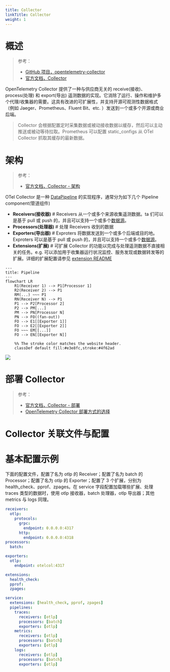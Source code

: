```yaml
---
title: Collector
linkTitle: Collector
weight: 1
---
```


# 概述

> 参考：
>
> - [GitHub 项目，opentelemetry-collector](https://github.com/open-telemetry/opentelemetry-collector)
> - [官方文档，Collector](https://opentelemetry.io/docs/collector/)

OpenTelemetry Collector 提供了一种与供应商无关的 receive(接收)、process(处理) 和 export(导出) 遥测数据的实现。它消除了运行、操作和维护多个代理/收集器的需要。这具有改进的可扩展性，并支持开源可观测性数据格式（例如 Jaeger、Prometheus、Fluent Bit、etc. ）发送到一个或多个开源或商业后端。

> Collector 会根据配置定时采集数据或被动接收数据以缓存，然后可以主动推送或被动等待拉取。Prometheus 可以配置 static_configs 从 OTel Collector 抓取其缓存的最新数据。

# 架构

> 参考：
>
> - [官方文档，Collector - 架构](https://opentelemetry.io/docs/collector/architecture/)

OTel Collector 是一种 [DataPipeline](/docs/6.可观测性/DataPipeline/DataPipeline.md) 的实现程序，通常分为如下几个 Pipeline component(管道组件)

- **Receivers(接收器)** # Receivers 从一个或多个来源收集遥测数据。ta 们可以是基于 pull 或 push 的，并且可以支持一个或多个[数据源](https://opentelemetry.io/docs/concepts/signals/)。
- **Processors(处理器)** # 处理 Receivers 收到的数据
- **Exporters(导出器)** # Exproters 将数据发送到一个或多个后端或目的地。Exproters 可以是基于 pull 或 push 的，并且可以支持一个或多个[数据源](https://opentelemetry.io/docs/concepts/signals/)。
- **Extensions(扩展)** # 可扩展 Collector 的功能以完成与处理遥测数据不直接相关的任务。e.g. 可以添加用于收集器运行状况监控、服务发现或数据转发等的扩展。详细的扩展配置请参见 [extension README](https://github.com/open-telemetry/opentelemetry-collector/blob/main/extension/README.md)

```mermaid
---
title: Pipeline
---
flowchart LR
    R1(Receiver 1) --> P1[Processor 1]
    R2(Receiver 2) --> P1
    RM(...) ~~~ P1
    RN(Receiver N) --> P1
    P1 --> P2[Processor 2]
    P2 --> PM[...]
    PM --> PN[Processor N]
    PN --> FO((fan-out))
    FO --> E1[[Exporter 1]]
    FO --> E2[[Exporter 2]]
    FO ~~~ EM[[...]]
    FO --> EN[[Exporter N]]

    %% The stroke color matches the website header.
    classDef default fill:#e3e8fc,stroke:#4f62ad
```

![](https://opentelemetry.io/docs/collector/img/otel-collector.svg)

# 部署 Collector

> 参考：
>
> - [官方文档，Collector - 部署](https://opentelemetry.io/docs/collector/deployment/)
> - [OpenTelemetry Collector 部署方式的选择](https://flashcat.cloud/blog/opentelemetry-collector-deploy/)

# Collector 关联文件与配置

# 基本配置示例

下面的配置文件，配置了名为 otlp 的 Receiver；配置了名为 batch 的 Processor；配置了名为 otlp 的 Exporter；配置了 3 个扩展，分别为 health_check、pprof、zpages。在 service 字段配置加载哪些扩展、处理 traces 类型的数据时，使用 otlp 接收器，batch 处理器，otlp 导出器；其他 metrics 与 logs 同理。

```yaml
receivers:
  otlp:
    protocols:
      grpc:
        endpoint: 0.0.0.0:4317
      http:
        endpoint: 0.0.0.0:4318
processors:
  batch:

exporters:
  otlp:
    endpoint: otelcol:4317

extensions:
  health_check:
  pprof:
  zpages:

service:
  extensions: [health_check, pprof, zpages]
  pipelines:
    traces:
      receivers: [otlp]
      processors: [batch]
      exporters: [otlp]
    metrics:
      receivers: [otlp]
      processors: [batch]
      exporters: [otlp]
    logs:
      receivers: [otlp]
      processors: [batch]
      exporters: [otlp]
```
